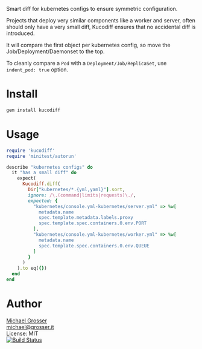 Smart diff for kubernetes configs to ensure symmetric configuration.

Projects that deploy very similar components like a worker and server,
often should only have a very small diff, Kucodiff ensures that no accidental diff is introduced.

It will compare the first object per kubernetes config, so move the Job/Deployment/Daemonset to the top.

To cleanly compare a `Pod` with a `Deployment/Job/ReplicaSet`, use `indent_pod: true` option. 

Install
=======

```Bash
gem install kucodiff
```

Usage
=====

```Ruby
require 'kucodiff'
require 'minitest/autorun'

describe "kubernetes configs" do
  it "has a small diff" do
    expect(
      Kucodiff.diff(
        Dir["kubernetes/*.{yml,yaml}"].sort,
        ignore: /\.(command|limits|requests)\./,
        expected: {
          "kubernetes/console.yml-kubernetes/server.yml" => %w[
            metadata.name
            spec.template.metadata.labels.proxy
            spec.template.spec.containers.0.env.PORT
          ],
          "kubernetes/console.yml-kubernetes/worker.yml" => %w[
            metadata.name
            spec.template.spec.containers.0.env.QUEUE
          ]
        }
      )
    ).to eq({})
  end
end
```

Author
======
[Michael Grosser](http://grosser.it)<br/>
michael@grosser.it<br/>
License: MIT<br/>
[![Build Status](https://travis-ci.org/grosser/kucodiff.png)](https://travis-ci.org/grosser/kucodiff)
